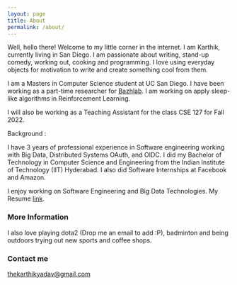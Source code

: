 ```yaml
---
layout: page
title: About
permalink: /about/
---
```


Well, hello there! Welcome to my little corner in the internet. I am Karthik, currently living in San Diego. I am passionate about writing, stand-up comedy, working out, cooking and programming. I love using everyday objects for motivation to write and create something cool from them.  

I am a Masters in Computer Science student at UC San Diego. I have been working as a part-time researcher for [Bazhlab](https://www.bazhlab.ucsd.edu/). I am working on apply sleep-like algorithms in Reinforcement Learning. 

I will also be working as a Teaching Assistant for the class CSE 127 for Fall 2022. 

Background : 

I have 3 years of professional experience in Software engineering working with Big Data, Distributed Systems OAuth, and OIDC. I did my Bachelor of Technology in Computer Science and Engineering from the Indian Institute of Technology (IIT) Hyderabad. I also did Software Internships at Facebook and Amazon.

I enjoy working on Software Engineering and Big Data Technologies. My Resume [link](https://drive.google.com/file/d/1xKmXzUYIkwv3SRMntz42UsSdhuTFQ5L_/view?usp=sharing).


### More Information

I also love playing dota2 (Drop me an email to add :P), badminton and being outdoors trying out new sports and coffee shops.

### Contact me

[thekarthikyadav@gmail.com](mailto:thekarthikyadav@gmail.com)
